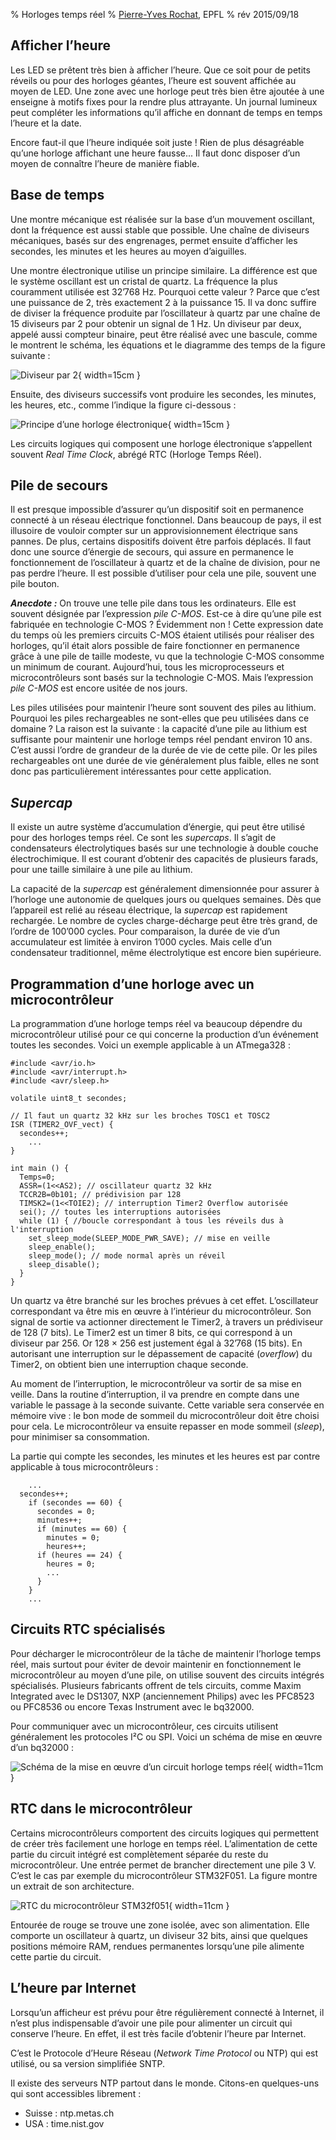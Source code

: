 % Horloges temps réel
% [Pierre-Yves Rochat](mailto:pyr@pyr.ch), EPFL
% rév 2015/09/18


## Afficher l’heure ###

Les LED se prêtent très bien à afficher l’heure. Que ce soit pour de petits réveils ou pour des horloges géantes, l’heure est souvent affichée au moyen de LED. Une zone avec une horloge peut très bien être ajoutée à une enseigne à motifs fixes pour la rendre plus attrayante. Un journal lumineux peut compléter les informations qu’il affiche en donnant de temps en temps l’heure et la date.

Encore faut-il que l’heure indiquée soit juste ! Rien de plus désagréable qu’une horloge affichant une heure fausse... Il faut donc disposer d’un moyen de connaître l’heure de manière fiable.

## Base de temps ##

Une montre mécanique est réalisée sur la base d’un mouvement oscillant, dont la fréquence est aussi stable que possible. Une chaîne de diviseurs mécaniques, basés sur des engrenages, permet ensuite d’afficher les secondes, les minutes et les heures au moyen d’aiguilles.

Une montre électronique utilise un principe similaire. La différence est que le système oscillant est un cristal de quartz. La fréquence la plus couramment utilisée est 32’768 Hz. Pourquoi cette valeur ? Parce que c’est une puissance de 2, très exactement 2 à la puissance 15. Il va donc suffire de diviser la fréquence produite par l’oscillateur à quartz par une chaîne de 15 diviseurs par 2 pour obtenir un signal de 1 Hz. Un diviseur par deux, appelé aussi compteur binaire, peut être réalisé avec une bascule, comme le montrent le schéma, les équations et le diagramme des temps de la figure suivante :

![Diviseur par 2](images/div2.png "Diviseur par 2"){ width=15cm }

Ensuite, des diviseurs successifs vont produire les secondes, les minutes, les heures, etc., comme l’indique la figure ci-dessous :

![Principe d’une horloge électronique](images/horloge-32k-div.png "Principe d’une horloge électronique"){ width=15cm }

Les circuits logiques qui composent une horloge électronique s’appellent souvent *Real Time Clock*, abrégé RTC (Horloge Temps Réel).

## Pile de secours ##

Il est presque impossible d’assurer qu’un dispositif soit en permanence connecté à un réseau électrique fonctionnel. Dans beaucoup de pays, il est illusoire de vouloir compter sur un approvisionnement électrique sans pannes. De plus, certains dispositifs doivent être parfois déplacés. Il faut donc une source d’énergie de secours, qui assure en permanence le fonctionnement de l’oscillateur à quartz et de la chaîne de division, pour ne pas perdre l’heure. Il est possible d’utiliser pour cela une pile, souvent une pile bouton.

__*Anecdote :*__ On trouve une telle pile dans tous les ordinateurs. Elle est souvent désignée par l’expression *pile C-MOS*. Est-ce à dire qu’une pile est fabriquée en technologie C-MOS ? Évidemment non ! Cette expression date du temps où les premiers circuits C-MOS étaient utilisés pour réaliser des horloges, qu’il était alors possible de faire fonctionner en permanence grâce à une pile de taille modeste, vu que la technologie C-MOS consomme un minimum de courant. Aujourd’hui, tous les microprocesseurs et microcontrôleurs sont basés sur la technologie C-MOS. Mais l’expression *pile C-MOS* est encore usitée de nos jours.

Les piles utilisées pour maintenir l’heure sont souvent des piles au lithium. Pourquoi les piles rechargeables ne sont-elles que peu utilisées dans ce domaine ? La raison est la suivante : la capacité d’une pile au lithium est suffisante pour maintenir une horloge temps réel pendant environ 10 ans. C’est aussi l’ordre de grandeur de la durée de vie de cette pile. Or les piles rechargeables ont une durée de vie généralement plus faible, elles ne sont donc pas particulièrement intéressantes pour cette application.

## *Supercap* ##

Il existe un autre système d’accumulation d’énergie, qui peut être utilisé pour des horloges temps réel. Ce sont les *supercaps*. Il s’agit de condensateurs électrolytiques basés sur une technologie à double couche électrochimique. Il est courant d’obtenir des capacités de plusieurs farads, pour une taille similaire à une pile au lithium.

La capacité de la *supercap* est généralement dimensionnée pour assurer à l’horloge une autonomie de quelques jours ou quelques semaines. Dès que l’appareil est relié au réseau électrique, la *supercap* est rapidement rechargée. Le nombre de cycles charge-décharge peut être très grand, de l’ordre de 100’000 cycles. Pour comparaison, la durée de vie d’un accumulateur est limitée à environ 1’000 cycles. Mais celle d’un condensateur traditionnel, même électrolytique est encore bien supérieure.

## Programmation d’une horloge avec un microcontrôleur ##

La programmation d’une horloge temps réel va beaucoup dépendre du microcontrôleur utilisé pour ce qui concerne la production d’un événement toutes les secondes. Voici un exemple applicable à un ATmega328 :

~~~~~~~ { .c .numberLines startFrom="1" }
#include <avr/io.h>
#include <avr/interrupt.h>
#include <avr/sleep.h>

volatile uint8_t secondes;

// Il faut un quartz 32 kHz sur les broches TOSC1 et TOSC2
ISR (TIMER2_OVF_vect) {
  secondes++;
    ...
}

int main () {
  Temps=0;
  ASSR=(1<<AS2); // oscillateur quartz 32 kHz
  TCCR2B=0b101; // prédivision par 128
  TIMSK2=(1<<TOIE2); // interruption Timer2 Overflow autorisée
  sei(); // toutes les interruptions autorisées
  while (1) { //boucle correspondant à tous les réveils dus à l'interruption
    set_sleep_mode(SLEEP_MODE_PWR_SAVE); // mise en veille
    sleep_enable();
    sleep_mode(); // mode normal après un réveil
    sleep_disable();
  }
}
~~~~~~~
<!-- retour au mode normal -->

Un quartz va être branché sur les broches prévues à cet effet. L’oscillateur correspondant va être mis en œuvre à l’intérieur du microcontrôleur. Son signal de sortie va actionner directement le Timer2, à travers un prédiviseur de 128 (7 bits). Le Timer2 est un timer 8 bits, ce qui correspond à un diviseur par 256. Or 128 × 256 est justement égal à 32’768 (15 bits). En autorisant une interruption sur le dépassement de capacité (*overflow*) du Timer2, on obtient bien une interruption chaque seconde.

Au moment de l’interruption, le microcontrôleur va sortir de sa mise en veille. Dans la routine d’interruption, il va prendre en compte dans une variable le passage à la seconde suivante. Cette variable sera conservée en mémoire vive : le bon mode de sommeil du microcontrôleur doit être choisi pour cela. Le microcontrôleur va ensuite repasser en mode sommeil (*sleep*), pour minimiser sa consommation.

La partie qui compte les secondes, les minutes et les heures est par contre applicable à tous microcontrôleurs :

<!--
Pour l’exemple ci-dessous, il me semble qu’il est plus sage de ne pas faire des tests d’égalité stricts, mais des tests >=. Qu’est ce que tu en penses ?

... if (secondes >= 60) { ...
... if (minutes >= 60) { ...
... if (heures >= 24) { ...
 -->

~~~~~~~ { .c .numberLines startFrom="8" }
    ...
  secondes++;
    if (secondes == 60) {
      secondes = 0;
      minutes++;
      if (minutes == 60) {
        minutes = 0;
        heures++;
      if (heures == 24) {
        heures = 0;
        ...
      }
    }
    ...
~~~~~~~
<!-- retour au mode normal -->

## Circuits RTC spécialisés ##

Pour décharger le microcontrôleur de la tâche de maintenir l’horloge temps réel, mais surtout pour éviter de devoir maintenir en fonctionnement le microcontrôleur au moyen d’une pile, on utilise souvent des circuits intégrés spécialisés. Plusieurs fabricants offrent de tels circuits, comme Maxim Integrated avec le DS1307, NXP (anciennement Philips) avec les PFC8523 ou PFC8536 ou encore Texas Instrument avec le bq32000.

Pour communiquer avec un microcontrôleur, ces circuits utilisent généralement les protocoles I²C ou SPI. Voici un schéma de mise en œuvre d’un bq32000 :

![Schéma de la mise en œuvre d’un circuit horloge temps réel](images/bq32000.png "Schéma de la mise en œuvre d’un circuit horloge temps réel"){ width=11cm }


<!--
Question philosophique : quand on crée une horloge avec un microcontrôleur et un DS1307, quelle est la façon la plus rationnelle de travailler :

SOLUTION 1
- Le µcontrôleur se réveille toutes les secondes
- Il demande l’heure au DS1307 via I²C
- Il affiche l’heure
- Il retourne dodo

SOLUTION 2
- Le µcontrôleur règle la sortie SQW du DS1307 à 1 Hz lors de la 1ère utilisation. Le signal SQW est connecté à une broche du microcontrôleur qui est configurée pour le réveiller lors d’une transition.
- Le µcontrôleur demande l’heure au DS1307 toutes les 24 heures (ou avec une autre constante de temps).
- Il se réveille avec SQW
- Il ajoute 1 à la variable HEURE
- Il affiche l’heure
- Il retourne dodo

SOLUTION 3
Même chose que la solution 2 sauf qu’on n’utilise pas le signal SQW du DS1307, mais un timer interne du µcontrôleur qui le réveille toutes les secondes.


MON AVIS
La solution 1 est de loin la plus facile à programmer, mais elle a le désavantage de beaucoup utiliser la communication I²C et donc d’être énergivore. Du point de la précision, c’est pas génial non plus, puisqu’on ne peut pas prédire quelle est la durée de la communication sur le bus I²C. Pour info, c’est cette solution que j’ai retenu pour l’instant pour mon horloge à cycles ultradiens (http://ouilogique.com/horloge_cycles_ultradiens/).

La solution 2 est bien du point de vue de la consommation d’énergie, mais si le microcontrôleur a un souci, on ne le corrigera qu’une fois la constante de temps passée (24 h dans mon exemple).

Je n’aime pas beaucoup la solution 3 parce qu’on doit foire tout un micmac pour prendre en compte le fait que le timer ne peut pas être réglé à une seconde exactement.

On pourrait aussi faire un mélange des solutions 1 et 2 en réveillant le microntrôleur avec le signal SQW et en demandant chaque fois l’heure via I²C.

Bon, de mon expérience, le DS1307 n’est pas suffisamment précis pour s’inquiéter trop de l’exactitude. C’est plus pour l’aspect philosophique que ça m’intéresse.

-->

## RTC dans le microcontrôleur ##

<!-- Est-ce que ce que tu veux dire n’est pas plutôt :

Certains microcontrôleurs intègrent une horloge temps réel.

???
-->
Certains microcontrôleurs comportent des circuits logiques qui permettent de créer très facilement une horloge en temps réel. L’alimentation de cette partie du circuit intégré est complètement séparée du reste du microcontrôleur. Une entrée permet de brancher directement une pile 3 V. C’est le cas par exemple du microcontrôleur STM32F051. La figure montre un extrait de son architecture.

![RTC du microcontrôleur STM32f051](images/STM32F051-RTC.png "RTC du microcontrôleur STM32f051"){ width=11cm }

Entourée de rouge se trouve une zone isolée, avec son alimentation. Elle comporte un oscillateur à quartz, un diviseur 32 bits, ainsi que quelques positions mémoire RAM, rendues permanentes lorsqu’une pile alimente cette partie du circuit.

## L’heure par Internet ##

Lorsqu’un afficheur est prévu pour être régulièrement connecté à Internet, il n’est plus indispensable d’avoir une pile pour alimenter un circuit qui conserve l’heure. En effet, il est très facile d’obtenir l’heure par Internet.

C’est le Protocole d’Heure Réseau (*Network Time Protocol* ou NTP) qui est utilisé, ou sa version simplifiée SNTP.

Il existe des serveurs NTP partout dans le monde. Citons-en quelques-uns qui sont accessibles librement :

- Suisse : ntp.metas.ch
- USA : time.nist.gov

<!--

Ça serait bien d’avoir un exemple de serveur NTP par continent.

Si tu as quelques infos sur les techniques de synchonisation, ça serait bien de les indiquer. En effet, ce n’est pas trivial de tenir compte des temps de latences. Il y a la latence lors de la demande via NTP, puis la latence lors de la synchro via I²C. Quelles sont les incertitudes minimales qu’on peut obtenir ? Et comment les obtenir ?


NTP ne gère pas le passage à l’heure d’été et d’hiver. Comment faire pour l’implémenter ? Si on code les dates et les heures de passage en dur dans l’application on prend le risque de devoir mettre à jour tous les systèmes programmés si un jour les dates changent.

-->
